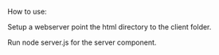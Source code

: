 How to use:

Setup a webserver point the html directory to the client folder.

Run node server.js for the server component.


